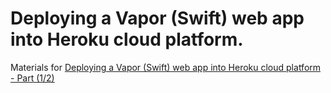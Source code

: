 # Deploying a Vapor (Swift) web app into Heroku cloud platform.

Materials for [Deploying a Vapor (Swift) web app into Heroku cloud platform - Part (1/2)](https://ricardojpsantos.medium.com/deploying-a-vapor-swift-web-app-into-heroku-cloud-platform-part-1-2-69de939ce4d8)


